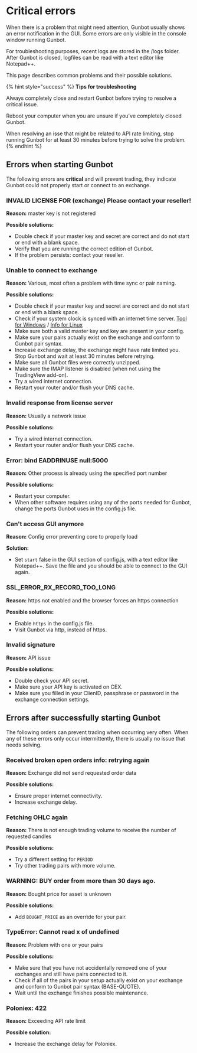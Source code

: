 # Critical errors

When there is a problem that might need attention, Gunbot usually shows an error notification in the GUI. Some errors are only visible in the console window running Gunbot.

For troubleshooting purposes, recent logs are stored in the /logs folder. After Gunbot is closed, logfiles can be read with a text editor like Notepad++.

This page describes common problems and their possible solutions.

{% hint style="success" %}
**Tips for troubleshooting**

Always completely close and restart Gunbot before trying to resolve a critical issue. 

Reboot your computer when you are unsure if you've completely closed Gunbot. 

When resolving an isse that might be related to API rate limiting, stop running Gunbot for at least 30 minutes before trying to solve the problem.
{% endhint %}



## Errors when starting Gunbot

The following errors are **critical** and will prevent trading, they indicate Gunbot could not properly start or connect to an exchange.



### INVALID LICENSE FOR \(exchange\) Please contact your reseller!

**Reason:** master key is not registered

**Possible solutions:**

* Double check if your master key and secret are correct and do not start or end with a blank space.
* Verify that you are running the correct edition of Gunbot.
* If the problem persists: contact your reseller.



### Unable to connect to exchange

**Reason:** Various, most often a problem with time sync or pair naming.

**Possible solutions:**

* Double check if your master key and secret are correct and do not start or end with a blank space.
* Check if your system clock is synced with an internet time server. [Tool for Windows](http://www.timesynctool.com/) / [Info for Linux](https://www.howtogeek.com/tips/how-to-sync-your-linux-server-time-with-network-time-servers-ntp)
* Make sure both a valid master key and key are present in your config.
* Make sure your pairs actually exist on the exchange and conform to Gunbot pair syntax.
* Increase exchange delay, the exchange might have rate limited you. Stop Gunbot and wait at least 30 minutes before retrying.
* Make sure all Gunbot files were correctly unzipped.
* Make sure the IMAP listener is disabled \(when not using the TradingView add-on\).
* Try a wired internet connection.
* Restart your router and/or flush your DNS cache.



### Invalid response from license server

**Reason:** Usually a network issue

**Possible solutions:**

* Try a wired internet connection.
* Restart your router and/or flush your DNS cache.



### Error: bind EADDRINUSE null:5000

**Reason:** Other process is already using the specified port number

**Possible solutions:**

* Restart your computer.
* When other software requires using any of the ports needed for Gunbot, change the ports Gunbot uses in the config.js file.



### Can't access GUI anymore

**Reason:** Config error preventing core to properly load

**Solution:**

* Set `start` false in the GUI section of config.js, with a text editor like Notepad++. Save the file and you should be able to connect to the GUI again.



### SSL\_ERROR\_RX\_RECORD\_TOO\_LONG

**Reason:** https not enabled and the browser forces an https connection

**Possible solutions:**

* Enable `https` in the config.js file.
* Visit Gunbot via http, instead of https.



### Invalid signature

**Reason:** API issue

**Possible solutions:**

* Double check your API secret.
* Make sure your API key is activated on CEX.
* Make sure you filled in your ClienID, passphrase or password in the exchange connection settings.



## Errors after successfully starting Gunbot

The following orders can prevent trading when occurring very often. When any of these errors only occur intermittently, there is usually no issue that needs solving.



### Received broken open orders info: retrying again

**Reason:** Exchange did not send requested order data

**Possible solutions:**

* Ensure proper internet connectivity.
* Increase exchange delay.



### Fetching OHLC again

**Reason:** There is not enough trading volume to receive the number of requested candles

**Possible solutions:**

* Try a different setting for `PERIOD`
* Try other trading pairs with more volume.



### WARNING: BUY order from more than 30 days ago.

**Reason:** Bought price for asset is unknown

**Possible solutions:**

* Add `BOUGHT_PRICE` as an override for your pair. 



### TypeError: Cannot read x of undefined

**Reason:** Problem with one or your pairs

**Possible solutions:**

* Make sure that you have not accidentally removed one of your exchanges and still have pairs connected to it. 
* Check if all of the pairs in your setup actually exist on your exchange and conform to Gunbot pair syntax \(BASE-QUOTE\).
* Wait until the exchange finishes possible maintenance.



### Poloniex: 422

**Reason:** Exceeding API rate limit

**Possible solution:**

* Increase the exchange delay for Poloniex.



